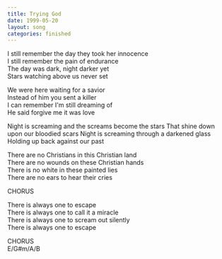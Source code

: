 ```yaml
---
title: Trying God
date: 1999-05-20
layout: song
categories: finished
---
```

I still remember the day they took her innocence  
I still remember the pain of endurance  
The day was dark, night darker yet  
Stars watching above us never set

We were here waiting for a savior  
Instead of him you sent a killer  
I can remember I'm still dreaming of   
He said forgive me it was love

<div class="chorus">Night is screaming and the screams become the stars  
That shine down upon our bloodied scars  
Night is screaming through a darkened glass  
Holding up back against our past</div>

There are no Christians in this Christian land  
There are no wounds on these Christian hands  
There is no white in these painted lies  
There are no ears to hear their cries

<div class="chorus">CHORUS</div>

There is always one to escape  
There is always one to call it a miracle  
There is always one to scream out silently  
There is always one to escape

<div class="chorus">CHORUS</div>

<div class="chords">E/G#m/A/B</div>
